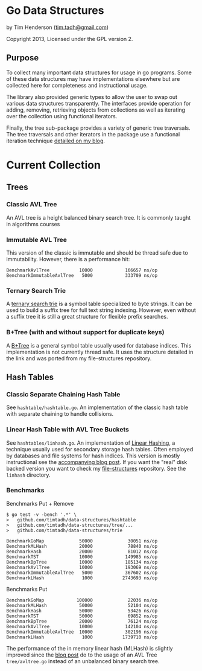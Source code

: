 # Go Data Structures

by Tim Henderson (tim.tadh@gmail.com)

Copyright 2013, Licensed under the GPL version 2.

## Purpose

To collect many important data structures for usage in go programs. Some of
these data structures may have implementations elsewhere but are collected here
for completeness and instructional usage.

The library also provided generic types to allow the user to swap out various
data structures transparently. The interfaces provide operation for adding,
removing, retrieving objects from collections as well as iterating over the
collection using functional iterators.

Finally, the tree sub-package provides a variety of generic tree traversals. The
tree traversals and other iterators in the package use a functional iteration
technique [detailed on my blog](
http://hackthology.com/functional-iteration-in-go.html).



# Current Collection

## Trees

### Classic AVL Tree

An AVL tree is a height balanced binary search tree. It is commonly taught in
algorithms courses

### Immutable AVL Tree

This version of the classic is immutable and should be thread safe due to
immutability. However, there is a performance hit:

    BenchmarkAvlTree           10000            166657 ns/op
    BenchmarkImmutableAvlTree   5000            333709 ns/op

### Ternary Search Trie

A [ternary search trie](
http://hackthology.com/ternary-search-tries-for-fast-flexible-string-search-part-1.html)
is a symbol table specialized to byte strings. It can be used to build a
suffix tree for full text string indexing. However, even without a suffix tree
it is still a great structure for flexible prefix searches.

### B+Tree (with and without support for duplicate keys)

A
[B+Tree](http://hackthology.com/lessons-learned-while-implementing-a-btree.html)
is a general symbol table usually used for database indices. This implementation
is not currently thread safe. It uses the structure detailed in the link and was
ported from my file-structures repository.

## Hash Tables

### Classic Separate Chaining Hash Table

See `hashtable/hashtable.go`. An implementation of the classic hash table with
separate chaining to handle collisions.

### Linear Hash Table with AVL Tree Buckets

See `hashtables/linhash.go`. An implementation of [Linear
Hashing](http://hackthology.com/linear-hashing.html), a technique usually used
for secondary storage hash tables. Often employed by databases and file systems
for hash indices. This version is mostly instructional see the
[accompanying blog post](
http://hackthology.com/an-in-memory-go-implementation-of-linear-hashing.html).
If you want the "real" disk backed version you want to check my
[file-structures](https://github.com/timtadh/file-structures) repository. See
the `linhash` directory.

### Benchmarks

Benchmarks Put + Remove

    $ go test -v -bench '.*' \
    >   github.com/timtadh/data-structures/hashtable
    >   github.com/timtadh/data-structures/tree/...
    >   github.com/timtadh/data-structures/trie

    BenchmarkGoMap             50000             30051 ns/op
    BenchmarkMLHash            20000             78840 ns/op
    BenchmarkHash              20000             81012 ns/op
    BenchmarkTST               10000            149985 ns/op
    BenchmarkBpTree            10000            185134 ns/op
    BenchmarkAvlTree           10000            193069 ns/op
    BenchmarkImmutableAvlTree   5000            367602 ns/op
    BenchmarkLHash              1000           2743693 ns/op

Benchmarks Put

    BenchmarkGoMap            100000             22036 ns/op
    BenchmarkMLHash            50000             52104 ns/op
    BenchmarkHash              50000             53426 ns/op
    BenchmarkTST               50000             69852 ns/op
    BenchmarkBpTree            20000             76124 ns/op
    BenchmarkAvlTree           10000            142104 ns/op
    BenchmarkImmutableAvlTree  10000            302196 ns/op
    BenchmarkLHash              1000           1739710 ns/op

The performance of the in memory linear hash (MLHash) is slightly improved since
the [blog post](
http://hackthology.com/an-in-memory-go-implementation-of-linear-hashing.html) do
to the usage of an AVL Tree `tree/avltree.go` instead of an unbalanced binary
search tree.

